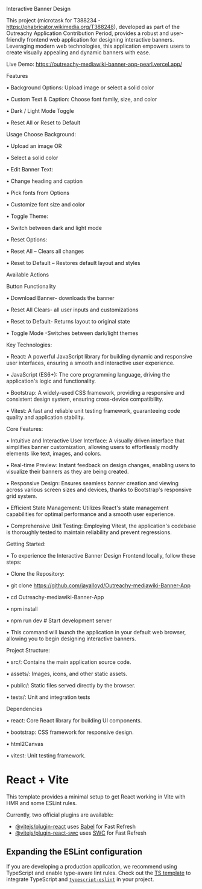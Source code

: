 Interactive Banner Design 

This project (microtask for T388234 - https://phabricator.wikimedia.org/T388248), developed as part of the Outreachy Application Contribution Period, provides a robust and user-friendly frontend web application for designing interactive banners. Leveraging modern web technologies, this application empowers users to create visually appealing and dynamic banners with ease.

Live Demo: https://outreachy-mediawiki-banner-app-pearl.vercel.app/

Features 

•	Background Options: Upload image or select a solid color

•	Custom Text & Caption: Choose font family, size, and color

•	Dark / Light Mode Toggle

•	Reset All or Reset to Default

Usage Choose Background:

•	Upload an image OR

•	Select a solid color

•	Edit Banner Text:

•	Change heading and caption

•	Pick fonts from Options

•	Customize font size and color

•	Toggle Theme:

•	Switch between dark and light mode

•	Reset Options:

•	Reset All – Clears all changes

•	Reset to Default – Restores default layout and styles

Available Actions

Button Functionality

•	Download Banner- downloads the banner

•	Reset All Clears- all user inputs and customizations

•	Reset to Default- Returns layout to original state

•	Toggle Mode -Switches between dark/light themes

Key Technologies:

•	React: A powerful JavaScript library for building dynamic and responsive user interfaces, ensuring a smooth and interactive user experience.

•	JavaScript (ES6+): The core programming language, driving the application's logic and functionality.

•	Bootstrap: A widely-used CSS framework, providing a responsive and consistent design system, ensuring cross-device compatibility.

•	Vitest: A fast and reliable unit testing framework, guaranteeing code quality and application stability.

Core Features:

•	Intuitive and Interactive User Interface: A visually driven interface that simplifies banner customization, allowing users to effortlessly modify elements like text, images, and colors.

•	Real-time Preview: Instant feedback on design changes, enabling users to visualize their banners as they are being created.

•	Responsive Design: Ensures seamless banner creation and viewing across various screen sizes and devices, thanks to Bootstrap's responsive grid system.

•	Efficient State Management: Utilizes React's state management capabilities for optimal performance and a smooth user experience.

•	Comprehensive Unit Testing: Employing Vitest, the application's codebase is thoroughly tested to maintain reliability and prevent regressions.

Getting Started:

•	To experience the Interactive Banner Design Frontend locally, follow these steps:

•	Clone the Repository:

•	git clone https://github.com/jayalloyd/Outreachy-mediawiki-Banner-App

•	cd Outreachy-mediawiki-Banner-App

•	npm install

•	npm run dev # Start development server

•	This command will launch the application in your default web browser, allowing you to begin designing interactive banners.

Project Structure:

•	src/: Contains the main application source code.

•	assets/: Images, icons, and other static assets.

•	public/: Static files served directly by the browser.

•	tests/: Unit and integration tests

Dependencies

•	react: Core React library for building UI components.

•	bootstrap: CSS framework for responsive design.

•	html2Canvas

•	vitest: Unit testing framework.


# React + Vite

This template provides a minimal setup to get React working in Vite with HMR and some ESLint rules.

Currently, two official plugins are available:

- [@vitejs/plugin-react](https://github.com/vitejs/vite-plugin-react/blob/main/packages/plugin-react/README.md) uses [Babel](https://babeljs.io/) for Fast Refresh
- [@vitejs/plugin-react-swc](https://github.com/vitejs/vite-plugin-react-swc) uses [SWC](https://swc.rs/) for Fast Refresh

## Expanding the ESLint configuration

If you are developing a production application, we recommend using TypeScript and enable type-aware lint rules. Check out the [TS template](https://github.com/vitejs/vite/tree/main/packages/create-vite/template-react-ts) to integrate TypeScript and [`typescript-eslint`](https://typescript-eslint.io) in your project.
